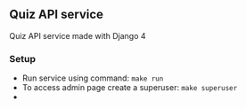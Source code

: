 ## Quiz API service

Quiz API service made with Django 4

### Setup

- Run service using command: `make run`
- To access admin page create a superuser: `make superuser`
- 
